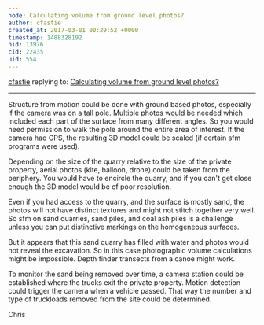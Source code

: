 ```yaml
---
node: Calculating volume from ground level photos?
author: cfastie
created_at: 2017-03-01 00:29:52 +0000
timestamp: 1488328192
nid: 13976
cid: 22435
uid: 554
---
```




[cfastie](../profile/cfastie) replying to: [Calculating volume from ground level photos?](../notes/warren/02-28-2017/calculating-volume-from-ground-level-photos)

----
Structure from motion could be done with ground based photos, especially if the camera was on a tall pole. Multiple photos would be needed which included each part of the surface from many different angles. So you would need permission to walk the pole around the entire area of interest. If the camera had GPS, the resulting 3D model could be scaled (if certain sfm programs were used). 

Depending on the size of the quarry relative to the size of the private property, aerial photos (kite, balloon, drone) could be taken from the periphery. You would have to encircle the quarry, and if you can't get close enough the 3D model would be of poor resolution. 

Even if you had access to the quarry, and the surface is mostly sand, the photos will not have distinct textures and might not stitch together very well. So sfm on sand quarries, sand piles, and coal ash piles is a challenge unless you can put distinctive markings on the homogeneous surfaces.

But it appears that this sand quarry has filled with water and photos would not reveal the excavation. So in this case photographic volume calculations might be impossible. Depth finder transects from a canoe might work.

To monitor the sand being removed over time, a camera station could be established where the trucks exit the private property. Motion detection could trigger the camera when a vehicle passed. That way the number and type of truckloads removed from the site could be determined.

Chris